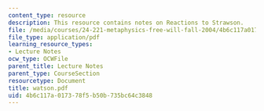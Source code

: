 ```yaml
---
content_type: resource
description: This resource contains notes on Reactions to Strawson.
file: /media/courses/24-221-metaphysics-free-will-fall-2004/4b6c117a017378f5b50b735bc64c3848_watson.pdf
file_type: application/pdf
learning_resource_types:
- Lecture Notes
ocw_type: OCWFile
parent_title: Lecture Notes
parent_type: CourseSection
resourcetype: Document
title: watson.pdf
uid: 4b6c117a-0173-78f5-b50b-735bc64c3848
---
```

